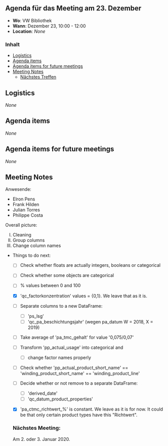 ## Agenda für das Meeting am 23. Dezember
- **Wo**: VW Bibliothek
- **Wann**: Dezember 23, 10:00 - 12:00 
- **Location**: *None*

### Inhalt

* [Logistics](#logistics)
* [Agenda items](#agenda-items)
* [Agenda items for future meetings](#agenda-items-for-future-meetings)
* [Meeting Notes](#meeting-notes)
  * [Nächstes Treffen](#nächstes-meeting)

## Logistics

*None*

## Agenda items

*None*

## Agenda items for future meetings

*None*

## Meeting Notes

Anwesende:
- Elron Pens
- Frank Hilden
- Julian Torres
- Philippe Costa

Overall picture:
<ol type="I">
<li>Cleaning</li>
<li>Group columns</li>
<li>Change column names</li>
</ol>

- Things to do next:
  - [ ] Check whether floats are actually integers, booleans or categorical
  - [ ] Check whether some objects are categorical
  - [ ] % values between 0 and 100
  - [x] 'qc_factorkonzentration' values = {0,1}. We leave that as it is.
  
  - [ ] Separate columns to a new DataFrame:
      - [ ] 'ps_lsg'
      - [ ] 'qc_pa_beschichtungsjahr' (wegen pa_datum W = 2018, X = 2019) 
  
  - [ ] Take average of 'pa_tmc_gehalt' for value '0,075/0,07'
  - [ ] Transform 'pp_actual_usage' into categorical and
      - [ ] change factor names properly
      
  - [ ] Check whether 'pp_actual_product_short_name' == 'winding_product_short_name' == 'winding_product_line' 
  - [ ] Decide whether or not remove to a separate DataFrame:
      - [ ] 'derived_date'
      - [ ] 'qc_datum_product_properties'
      
  - [x] 'pa_ctmc_richtwert_%' is constant. We leave as it is for now. It could be that only certain product types have this "Richtwert".
  
  ### Nächstes Meeting:
  
  Am 2. oder 3. Januar 2020. 
